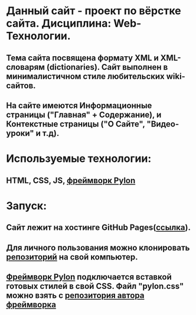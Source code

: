 # Данный сайт - проект по вёрстке сайта. Дисциплина: Web-Технологии. 
## Тема сайта посвящена формату XML и XML-словарям (dictionaries). Сайт выполнен в минималистичном стиле любительских wiki-сайтов.
## На сайте имеются Информационные страницы ("Главная" + Содержание), и Контекстные страницы ("О Сайте", "Видео-уроки" и т.д).
# Используемые технологии: 
## HTML, CSS, JS, [фреймворк Pylon](https://almonk.github.io/pylon/)
# Запуск:
## Сайт лежит на хостинге GitHub Pages([ссылка](https://teji515.github.io/XML-mini-wiki/)). 
## Для личного пользования можно клонировать [репозиторий](https://github.com/teji515/XML-mini-wiki) на свой компьютер.
## [Фреймворк Pylon](https://almonk.github.io/pylon/) подключается вставкой готовых стилей в свой CSS. Файл "pylon.css" можно взять с [репозитория автора фреймворка](https://github.com/almonk/pylon)